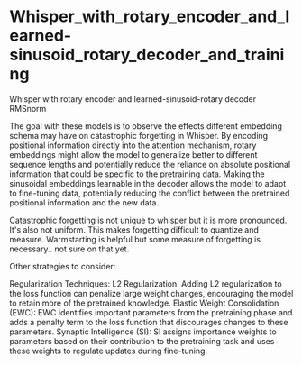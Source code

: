 # Whisper_with_rotary_encoder_and_learned-sinusoid_rotary_decoder_and_training
Whisper with rotary encoder and learned-sinusoid-rotary decoder RMSnorm

The goal with these models is to observe the effects different embedding schema may have on catastrophic forgetting in Whisper. By encoding positional information directly into the attention mechanism, rotary embeddings might allow the model to generalize better to different sequence lengths and potentially reduce the reliance on absolute positional information that could be specific to the pretraining data. Making the sinusoidal embeddings learnable in the decoder allows the model to adapt to fine-tuning data, potentially reducing the conflict between the pretrained positional information and the new data.

Catastrophic forgetting is not unique to whisper but it is more pronounced. It's also not uniform. This makes forgetting difficult to quantize and measure. Warmstarting is helpful but some measure of forgetting is necessary.. not sure on that yet.

Other strategies to consider:

Regularization Techniques:
L2 Regularization: Adding L2 regularization to the loss function can penalize large weight changes, encouraging the model to retain more of the pretrained knowledge.
Elastic Weight Consolidation (EWC): EWC identifies important parameters from the pretraining phase and adds a penalty term to the loss function that discourages changes to these parameters.
Synaptic Intelligence (SI): SI assigns importance weights to parameters based on their contribution to the pretraining task and uses these weights to regulate updates during fine-tuning.
